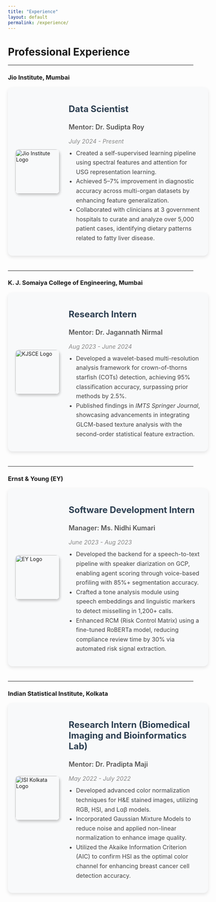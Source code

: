 ```yaml
---
title: "Experience"
layout: default
permalink: /experience/
---
```


# Professional Experience

<style>
  .experience-container {
      display: flex;
      align-items: center;
      justify-content: flex-start;
      background: #f8f9fa;
      padding: 20px;
      border-radius: 12px;
      box-shadow: 0 4px 10px rgba(0, 0, 0, 0.1);
      margin-bottom: 40px;
      transition: transform 0.2s ease-in-out;
      width: 100%; /* Make it span full width */
  }
  .experience-container:hover {
      transform: scale(1.02);
  }
  .experience-container img {
      width: 120px;
      height: 120px;
      object-fit: cover;
      border-radius: 10px;
      margin-right: 25px;
      box-shadow: 2px 4px 6px rgba(0, 0, 0, 0.2);
  }
  .experience-text {
      flex: 1;
  }
  .experience-title {
      font-size: 24px;
      font-weight: bold;
      color: #2c3e50;
  }
  .experience-subtitle {
      font-size: 18px;
      font-weight: 600;
      color: #555;
  }
  .experience-duration {
      font-size: 16px;
      font-style: italic;
      color: #888;
      margin-bottom: 8px;
  }
  .experience-list {
      margin-top: 10px;
      padding-left: 20px;
  }
  .experience-list li {
      font-size: 16px;
      line-height: 1.6;
      color: #444;
  }
</style>

---

### **Jio Institute, Mumbai**  
<div class="experience-container">
  <img src="{{ site.baseurl }}/images/Jio_Institue.png" alt="Jio Institute Logo">
  <div class="experience-text">
    <p class="experience-title">Data Scientist</p>
    <p class="experience-subtitle">Mentor: Dr. Sudipta Roy</p>
    <p class="experience-duration">July 2024 - Present</p>
    <ul class="experience-list">
      <li>Created a self-supervised learning pipeline using spectral features and attention for USG representation learning.</li>
      <li>Achieved 5–7% improvement in diagnostic accuracy across multi-organ datasets by enhancing feature generalization.</li>
      <li>Collaborated with clinicians at 3 government hospitals to curate and analyze over 5,000 patient cases, identifying dietary patterns related to fatty liver disease.</li>
    </ul>
  </div>
</div>

---

### **K. J. Somaiya College of Engineering, Mumbai**  
<div class="experience-container">
  <img src="{{ site.baseurl }}/images/tlogo.jpg" alt="KJSCE Logo">
  <div class="experience-text">
    <p class="experience-title">Research Intern</p>
    <p class="experience-subtitle">Mentor: Dr. Jagannath Nirmal</p>
    <p class="experience-duration">Aug 2023 - June 2024</p>
    <ul class="experience-list">
      <li>Developed a wavelet-based multi-resolution analysis framework for crown-of-thorns starfish (COTs) detection, achieving 95% classification accuracy, surpassing prior methods by 2.5%.</li>
      <li>Published findings in <i>IMTS Springer Journal</i>, showcasing advancements in integrating GLCM-based texture analysis with the second-order statistical feature extraction.</li>
    </ul>
  </div>
</div>

---

### **Ernst & Young (EY)**  
<div class="experience-container">
  <img src="{{ site.baseurl }}/images/ernst_young-logo_brandlogos.net_gwddw.png" alt="EY Logo">
  <div class="experience-text">
    <p class="experience-title">Software Development Intern</p>
    <p class="experience-subtitle">Manager: Ms. Nidhi Kumari</p>
    <p class="experience-duration">June 2023 - Aug 2023</p>
    <ul class="experience-list">
      <li>Developed the backend for a speech-to-text pipeline with speaker diarization on GCP, enabling agent scoring through voice-based profiling with 85%+ segmentation accuracy.</li>
      <li>Crafted a tone analysis module using speech embeddings and linguistic markers to detect misselling in 1,200+ calls.</li>
      <li>Enhanced RCM (Risk Control Matrix) using a fine-tuned RoBERTa model, reducing compliance review time by 30% via automated risk signal extraction.</li>
    </ul>
  </div>
</div>

---

### **Indian Statistical Institute, Kolkata**  
<div class="experience-container">
  <img src="{{ site.baseurl }}/images/images.png" alt="ISI Kolkata Logo">
  <div class="experience-text">
    <p class="experience-title">Research Intern (Biomedical Imaging and Bioinformatics Lab)</p>
    <p class="experience-subtitle">Mentor: Dr. Pradipta Maji</p>
    <p class="experience-duration">May 2022 - July 2022</p>
    <ul class="experience-list">
      <li>Developed advanced color normalization techniques for H&E stained images, utilizing RGB, HSI, and Lαβ models.</li>
      <li>Incorporated Gaussian Mixture Models to reduce noise and applied non-linear normalization to enhance image quality.</li>
      <li>Utilized the Akaike Information Criterion (AIC) to confirm HSI as the optimal color channel for enhancing breast cancer cell detection accuracy.</li>
    </ul>
  </div>
</div>
